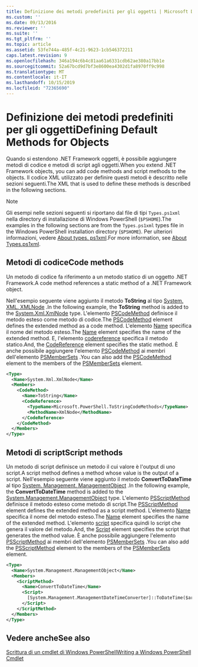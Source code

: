 ```yaml
---
title: Definizione dei metodi predefiniti per gli oggetti | Microsoft Docs
ms.custom: ''
ms.date: 09/13/2016
ms.reviewer: ''
ms.suite: ''
ms.tgt_pltfrm: ''
ms.topic: article
ms.assetid: 53fe744a-485f-4c21-9623-1cb546372211
caps.latest.revision: 9
ms.openlocfilehash: 346a194c6b4c81aa61a6331cdb62ae380a17bb1e
ms.sourcegitcommit: 52a67bcd9d7bf3e8600ea4302d1fa8970ff9c998
ms.translationtype: MT
ms.contentlocale: it-IT
ms.lasthandoff: 10/15/2019
ms.locfileid: "72365690"
---
```

# <a name="defining-default-methods-for-objects"></a><span data-ttu-id="4e76e-102">Definizione dei metodi predefiniti per gli oggetti</span><span class="sxs-lookup"><span data-stu-id="4e76e-102">Defining Default Methods for Objects</span></span>

<span data-ttu-id="4e76e-103">Quando si estendono .NET Framework oggetti, è possibile aggiungere metodi di codice e metodi di script agli oggetti.</span><span class="sxs-lookup"><span data-stu-id="4e76e-103">When you extend .NET Framework objects, you can add code methods and script methods to the objects.</span></span>
<span data-ttu-id="4e76e-104">Il codice XML utilizzato per definire questi metodi è descritto nelle sezioni seguenti.</span><span class="sxs-lookup"><span data-stu-id="4e76e-104">The XML that is used to define these methods is described in the following sections.</span></span>

> [!NOTE]
> <span data-ttu-id="4e76e-105">Gli esempi nelle sezioni seguenti si riportano dal file di tipi `Types.ps1xml` nella directory di installazione di Windows PowerShell (`$PSHOME`).</span><span class="sxs-lookup"><span data-stu-id="4e76e-105">The examples in the following sections are from the `Types.ps1xml` types file in the Windows PowerShell installation directory (`$PSHOME`).</span></span> <span data-ttu-id="4e76e-106">Per ulteriori informazioni, vedere [About types. ps1xml](/powershell/module/microsoft.powershell.core/about/about_types.ps1xml).</span><span class="sxs-lookup"><span data-stu-id="4e76e-106">For more information, see [About Types.ps1xml](/powershell/module/microsoft.powershell.core/about/about_types.ps1xml).</span></span>

## <a name="code-methods"></a><span data-ttu-id="4e76e-107">Metodi di codice</span><span class="sxs-lookup"><span data-stu-id="4e76e-107">Code methods</span></span>

<span data-ttu-id="4e76e-108">Un metodo di codice fa riferimento a un metodo statico di un oggetto .NET Framework.</span><span class="sxs-lookup"><span data-stu-id="4e76e-108">A code method references a static method of a .NET Framework object.</span></span>

<span data-ttu-id="4e76e-109">Nell'esempio seguente viene aggiunto il metodo **ToString** al tipo [System. XML. XMLNode](/dotnet/api/System.Xml.XmlNode) .</span><span class="sxs-lookup"><span data-stu-id="4e76e-109">In the following example, the **ToString** method is added to the [System.Xml.XmlNode](/dotnet/api/System.Xml.XmlNode) type.</span></span> <span data-ttu-id="4e76e-110">L'elemento [PSCodeMethod](/dotnet/api/system.management.automation.pscodemethod) definisce il metodo esteso come metodo di codice.</span><span class="sxs-lookup"><span data-stu-id="4e76e-110">The [PSCodeMethod](/dotnet/api/system.management.automation.pscodemethod) element defines the extended method as a code method.</span></span> <span data-ttu-id="4e76e-111">L'elemento [Name](/dotnet/api/system.management.automation.psmemberinfo.name?view=pscore-6.2.0#System_Management_Automation_PSMemberInfo_Name) specifica il nome del metodo esteso.</span><span class="sxs-lookup"><span data-stu-id="4e76e-111">The [Name](/dotnet/api/system.management.automation.psmemberinfo.name?view=pscore-6.2.0#System_Management_Automation_PSMemberInfo_Name) element specifies the name of the extended method.</span></span> <span data-ttu-id="4e76e-112">E, l'elemento [codereference](/dotnet/api/system.management.automation.pscodemethod.codereference?view=pscore-6.2.0#System_Management_Automation_PSCodeMethod_CodeReference) specifica il metodo statico.</span><span class="sxs-lookup"><span data-stu-id="4e76e-112">And, the [CodeReference](/dotnet/api/system.management.automation.pscodemethod.codereference?view=pscore-6.2.0#System_Management_Automation_PSCodeMethod_CodeReference) element specifies the static method.</span></span> <span data-ttu-id="4e76e-113">È anche possibile aggiungere l'elemento [PSCodeMethod](/dotnet/api/system.management.automation.pscodemethod) ai membri dell'elemento [PSMemberSets](/dotnet/api/system.management.automation.psmemberset?view=pscore-6.2.0) .</span><span class="sxs-lookup"><span data-stu-id="4e76e-113">You can also add the [PSCodeMethod](/dotnet/api/system.management.automation.pscodemethod) element to the members of the [PSMemberSets](/dotnet/api/system.management.automation.psmemberset?view=pscore-6.2.0) element.</span></span>

```xml
<Type>
  <Name>System.Xml.XmlNode</Name>
  <Members>
    <CodeMethod>
      <Name>ToString</Name>
      <CodeReference>
        <TypeName>Microsoft.PowerShell.ToStringCodeMethods</TypeName>
        <MethodName>XmlNode</MethodName>
      </CodeReference>
    </CodeMethod>
  </Members>
</Type>
```

## <a name="script-methods"></a><span data-ttu-id="4e76e-114">Metodi di script</span><span class="sxs-lookup"><span data-stu-id="4e76e-114">Script methods</span></span>

<span data-ttu-id="4e76e-115">Un metodo di script definisce un metodo il cui valore è l'output di uno script.</span><span class="sxs-lookup"><span data-stu-id="4e76e-115">A script method defines a method whose value is the output of a script.</span></span> <span data-ttu-id="4e76e-116">Nell'esempio seguente viene aggiunto il metodo **ConvertToDateTime** al tipo [System. Management. ManagementObject](/dotnet/api/System.Management.ManagementObject) .</span><span class="sxs-lookup"><span data-stu-id="4e76e-116">In the following example, the **ConvertToDateTime** method is added to the [System.Management.ManagementObject](/dotnet/api/System.Management.ManagementObject) type.</span></span> <span data-ttu-id="4e76e-117">L'elemento [PSScriptMethod](/dotnet/api/system.management.automation.psscriptmethod?view=pscore-6.2.0) definisce il metodo esteso come metodo di script.</span><span class="sxs-lookup"><span data-stu-id="4e76e-117">The [PSScriptMethod](/dotnet/api/system.management.automation.psscriptmethod?view=pscore-6.2.0) element defines the extended method as a script method.</span></span> <span data-ttu-id="4e76e-118">L'elemento [Name](/dotnet/api/system.management.automation.psmemberinfo.name?view=pscore-6.2.0#System_Management_Automation_PSMemberInfo_Name) specifica il nome del metodo esteso.</span><span class="sxs-lookup"><span data-stu-id="4e76e-118">The [Name](/dotnet/api/system.management.automation.psmemberinfo.name?view=pscore-6.2.0#System_Management_Automation_PSMemberInfo_Name) element specifies the name of the extended method.</span></span> <span data-ttu-id="4e76e-119">L'elemento [script](/dotnet/api/system.management.automation.psscriptmethod.script?view=pscore-6.2.0#System_Management_Automation_PSScriptMethod_Script) specifica quindi lo script che genera il valore del metodo.</span><span class="sxs-lookup"><span data-stu-id="4e76e-119">And, the [Script](/dotnet/api/system.management.automation.psscriptmethod.script?view=pscore-6.2.0#System_Management_Automation_PSScriptMethod_Script) element specifies the script that generates the method value.</span></span> <span data-ttu-id="4e76e-120">È anche possibile aggiungere l'elemento [PSScriptMethod](/dotnet/api/system.management.automation.psscriptmethod?view=pscore-6.2.0) ai membri dell'elemento [PSMemberSets](/dotnet/api/system.management.automation.psmemberset?view=pscore-6.2.0) .</span><span class="sxs-lookup"><span data-stu-id="4e76e-120">You can also add the [PSScriptMethod](/dotnet/api/system.management.automation.psscriptmethod?view=pscore-6.2.0) element to the members of the [PSMemberSets](/dotnet/api/system.management.automation.psmemberset?view=pscore-6.2.0) element.</span></span>

```xml
<Type>
  <Name>System.Management.ManagementObject</Name>
  <Members>
    <ScriptMethod>
      <Name>ConvertToDateTime</Name>
      <Script>
        [System.Management.ManagementDateTimeConverter]::ToDateTime($args[0])
      </Script>
    </ScriptMethod>
  </Members>
</Type>
```

## <a name="see-also"></a><span data-ttu-id="4e76e-121">Vedere anche</span><span class="sxs-lookup"><span data-stu-id="4e76e-121">See also</span></span>

[<span data-ttu-id="4e76e-122">Scrittura di un cmdlet di Windows PowerShell</span><span class="sxs-lookup"><span data-stu-id="4e76e-122">Writing a Windows PowerShell Cmdlet</span></span>](./writing-a-windows-powershell-cmdlet.md)

